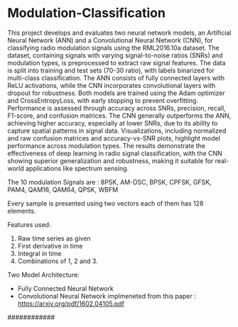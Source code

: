 # Modulation-Classification
This project develops and evaluates two neural network models, an Artificial Neural Network (ANN) and a Convolutional Neural Network (CNN), for classifying radio modulation signals using the RML2016.10a dataset. The dataset, containing signals with varying signal-to-noise ratios (SNRs) and modulation types, is preprocessed to extract raw signal features. The data is split into training and test sets (70-30 ratio), with labels binarized for multi-class classification. The ANN consists of fully connected layers with ReLU activations, while the CNN incorporates convolutional layers with dropout for robustness. Both models are trained using the Adam optimizer and CrossEntropyLoss, with early stopping to prevent overfitting. Performance is assessed through accuracy across SNRs, precision, recall, F1-score, and confusion matrices. The CNN generally outperforms the ANN, achieving higher accuracy, especially at lower SNRs, due to its ability to capture spatial patterns in signal data. Visualizations, including normalized and raw confusion matrices and accuracy-vs-SNR plots, highlight model performance across modulation types. The results demonstrate the effectiveness of deep learning in radio signal classification, with the CNN showing superior generalization and robustness, making it suitable for real-world applications like spectrum sensing.

The 10 modulation Signals are : 8PSK, AM-DSC, BPSK, CPFSK, GFSK, PAM4, QAM16, QAM64, QPSK, WBFM

Every sample is presented using two vectors each of them has 128 elements. 

Features used:
1. Raw time series as given
2. First derivative in time
3. Integral in time 
4. Combinations of 1, 2 and 3.

Two Model Architecture:
- Fully Connected Neural Network
- Convolutional Neural Network implmeneted from this paper : https://arxiv.org/pdf/1602.04105.pdf

############

